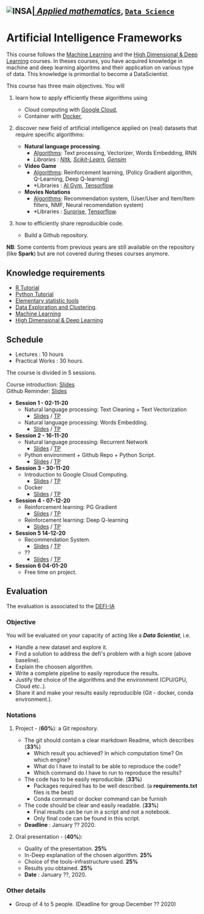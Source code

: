 ## <a href="http://www.insa-toulouse.fr/" ><img src="http://www.math.univ-toulouse.fr/~besse/Wikistat/Images/Logo_INSAvilletoulouse-RVB.png" style="float:left; max-width: 80px; display: inline" alt="INSA"/> |  [*Applied mathematics*](http://www.math.insa-toulouse.fr/fr/index.html), [`Data Science`](http://www.math.insa-toulouse.fr/fr/enseignement.html) 

# Artificial Intelligence Frameworks

This course follows the [Machine Learning](https://github.com/wikistat/Apprentissage) and the [High Dimensional & Deep Learning](https://github.com/wikistat/High-Dimensional-Deep-Learning) courses.
 In theses courses, you have acquired knowledge in machine and deep learning algoritms and their application on various type of data. This knowledge is primordial to become a DataScientist. 

This course has three main objectives. You will 

1. learn how to apply efficiently these algorithms using
    * Cloud computing with [Google Cloud](https://cloud.google.com/gcp/?utm_source=google&utm_medium=cpc&utm_campaign=emea-fr-all-en-dr-bkws-all-all-trial-e-gcp-1003963&utm_content=text-ad-none-any-DEV_c-CRE_167374210213-ADGP_Hybrid%20%7C%20AW%20SEM%20%7C%20BKWS%20~%20EXA_1:1_FR_EN_General_Cloud_TOP_google%20cloud%20platform-KWID_43700016295756942-kwd-26415313501-userloc_9055236&utm_term=KW_google%20cloud%20platform-ST_google%20cloud%20platform&ds_rl=1242853&ds_rl=1245734&ds_rl=1245734&gclid=EAIaIQobChMIvaa_9OmL4gIVFeaaCh3jnQIfEAAYASAAEgJyp_D_BwE),
    * Container with [Docker](https://www.docker.com),

2. discover new field of artificial intelligence applied on (real) datasets that require specific algorithms:
    * **Natural language processing**.
        * <ins>Algorithms</ins>: Text processing, Vectorizer, Words Embedding, RNN
        * *Libraries :  [Nltk](https://www.nltk.org/), [Scikit-Learn](https://www.tensorflow.org/), [Gensim](https://gym.openai.com/)*
    * **Video Game**
        * <ins>Algorithms</ins>: Reinforcement learning, (Policy Gradient algorithm, Q-Learning, Deep Q-learning)
        * *Libraries :  [AI Gym](https://gym.openai.com/), [Tensorflow](https://www.tensorflow.org/).
    * **Movies Notations**
        * <ins>Algorithms</ins>: Recommendation system, (User/User and Item/Item filters, NMF, Neural recomendation system)
        * *Libraries :  [Surprise](https://surprise.readthedocs.io/en/stable/index.html), [Tensorflow](https://www.tensorflow.org/).

3. how to efficiently share reproducible code. 
    * Build a Github repository.

**NB**: Some contents from previous years are still available on the repository (like **Spark**) but are not covered during theses courses anymore. 


## Knowledge requirements

- [R Tutorial](https://github.com/wikistat/Intro-R)
- [Python Tutorial](https://github.com/wikistat/Intro-Python)
- [Elementary statistic tools](https://github.com/wikistat/StatElem)
- [Data Exploration and Clustering](https://github.com/wikistat/Exploration). 
- [Machine Learning](https://github.com/wikistat/Apprentissage)
- [High Dimensional & Deep Learning](https://github.com/wikistat/High-Dimensional-Deep-Learning)


## Schedule

* Lectures : 10 hours
* Practical Works : 30 hours.

The course is divided in 5 sessions.

Course introduction: [Slides](https://github.com/wikistat/AI-Frameworks/blob/master/slides/Course%20Introduction.pdf) <br>
Github Reminder: [Slides](https://github.com/wikistat/AI-Frameworks/blob/master/slides/Github%20-%20Reminder.pdf)


- **Session 1 - 02-11-20**
   - Natural language processing: Text Cleaning + Text Vectorization
        * [Slides](https://github.com/wikistat/AI-Frameworks/blob/master/slides/IA_Frameworks_NLP_RNN.pdf) / [TP](https://github.com/wikistat/AI-Frameworks/tree/master/CloudComputing)
   - Natural language processing: Words Embedding.
        * [Slides](https://github.com/wikistat/AI-Frameworks/blob/master/slides/IA_Frameworks_NLP_RNN.pdf) / [TP](https://github.com/wikistat/AI-Frameworks/tree/master/CloudComputing)
- **Session 2 - 16-11-20**
   - Natural language processing: Recurrent Network
        * [Slides](https://github.com/wikistat/AI-Frameworks/blob/master/slides/IA_Frameworks_NLP_RNN.pdf) / [TP](https://github.com/wikistat/AI-Frameworks/tree/master/CloudComputing)
   - Python environment + Github Repo + Python Script.
        * [Slides](https://github.com/wikistat/AI-Frameworks/blob/master/slides/Python%20-%20Script.pdf) / [TP](https://github.com/wikistat/AI-Frameworks/tree/master/CloudComputing)
- **Session 3 - 30-11-20**
   - Introduction to Google Cloud Computing.
        * [Slides](https://github.com/wikistat/AI-Frameworks/blob/master/slides/Google%20cloud.pdf) / [TP](https://github.com/wikistat/AI-Frameworks/tree/master/CloudComputing)
   - Docker
        * [Slides](https://github.com/wikistat/AI-Frameworks/blob/master/slides/IA_Frameworks_GCE.pdf) / [TP](https://github.com/wikistat/AI-Frameworks/tree/master/CloudComputing)
- **Session 4 - 07-12-20**
   - Reinforcement learning: PG Gradient
        * [Slides](https://github.com/wikistat/AI-Frameworks/blob/master/slides/IA_Frameworks_RL.pdf) / [TP](https://github.com/wikistat/AI-Frameworks/tree/master/ReinforcementLearning)
   - Reinforcement learning: Deep Q-learning
        * [Slides](https://github.com/wikistat/AI-Frameworks/blob/master/slides/IA_Frameworks_RL.pdf) / [TP](https://github.com/wikistat/AI-Frameworks/tree/master/ReinforcementLearning)
- **Session 5 14-12-20**
   - Recommendation System. 
        * [Slides](https://github.com/wikistat/AI-Frameworks/blob/master/slides/IA_Framework_RS.pdf) / [TP](https://github.com/wikistat/AI-Frameworks/tree/master/RecomendationSystem)
   - ??
        * [Slides]() / [TP]()
- **Session 6 04-01-20**
   - Free time on project.

   
## Evaluation

The evaluation is associated to the [DEFI-IA](https://defi-ia.insa-toulouse.fr/)

### Objective
    
You will be evaluated on your capacity of acting like a ***Data Scientist***, i.e. 

* Handle a new dataset and explore it.
* Find a solution to address the defi's problem with a high score (above baseline).
* Explain the choosen algorithm.
* Write a complete pipeline to easily reproduce the results.
* Justify the choice of the algorithms and the environment (CPU/GPU, Cloud etc..).
* Share it and make your results easily reproducible (Git -  docker, conda environment.).

### Notations

1. Project - (**60%**): a Git repository.
    * The git should contain a clear markdown Readme, which describes  (**33%**)
        * Which result you achieved? In which computation time? On which engine?
        * What do I have to install to be able to reproduce the code? 
        * Which command do I have to run to reproduce the results?
    * The code has to be easily reproducible.  (**33%**)
        * Packages required has to be well described.
         (a **requirements.txt** files is the best)
        * Conda command or docker command can be furnish 
    * The code should be clear and easily readable. (**33%**)
        * Final results can be run in a script and not a notebook.
        * Only final code can be found in this script. 
    * **Deadline** :  January ?? 2020.
    
2. Oral presentation - (**40%**):
    * Quality of the presentation. **25%**
    * In-Deep explanation of the chosen algorithm. **25%**
    * Choice of the tools-infrastructure used. **25%**
    * Results you obtained. **25%**
    * **Date** : January ??, 2020. 

### Other details

 * Group of 4 to 5 people. (Deadline for group December ?? 2020)